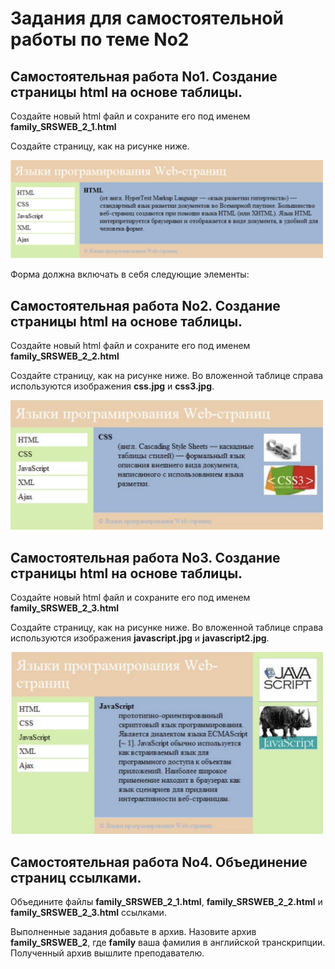 # Задания для самостоятельной работы по теме No2

## Самостоятельная работа No1. Создание страницы html на основе таблицы.

Создайте новый html файл и сохраните его под именем **family_SRSWEB_2_1.html**

Создайте страницу, как на рисунке ниже.

<img src="https://raw.githubusercontent.com/artexhibit/Fundamentals-of-algorithmization-and-programming/main/HTML/Вёрстка%20таблиц%20(ПР%20№2%2002%3A12)/images/result1.png" alt="Result" width="500">

Форма должна включать в себя следующие элементы:

## Самостоятельная работа No2. Создание страницы html на основе таблицы.

Создайте новый html файл и сохраните его под именем **family_SRSWEB_2_2.html**

Создайте страницу, как на рисунке ниже. Во вложенной таблице справа используются изображения **css.jpg** и **css3.jpg**.

<img src="https://raw.githubusercontent.com/artexhibit/Fundamentals-of-algorithmization-and-programming/main/HTML/Вёрстка%20таблиц%20(ПР%20№2%2002%3A12)/images/result2.png" alt="Result" width="500">

## Самостоятельная работа No3. Создание страницы html на основе таблицы.

Создайте новый html файл и сохраните его под именем **family_SRSWEB_2_3.html**

Создайте страницу, как на рисунке ниже. Во вложенной таблице справа используются изображения **javascript.jpg** и **javascript2.jpg**.

<img src="https://raw.githubusercontent.com/artexhibit/Fundamentals-of-algorithmization-and-programming/main/HTML/Вёрстка%20таблиц%20(ПР%20№2%2002%3A12)/images/result3.png" alt="Result" width="500">

## Самостоятельная работа No4. Объединение страниц ссылками.

Объедините файлы **family_SRSWEB_2_1.html**, **family_SRSWEB_2_2.html** и **family_SRSWEB_2_3.html** ссылками.

Выполненные задания добавьте в архив. Назовите архив **family_SRSWEB_2**, где **fаmilу** ваша фамилия в английской транскрипции. Полученный архив вышлите преподавателю.